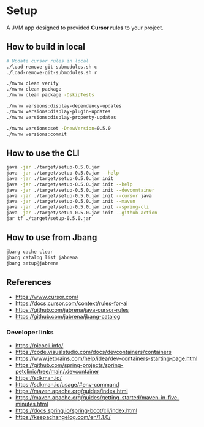 # Setup

A JVM app designed to provided **Cursor rules** to your project.

## How to build in local

```bash
# Update cursor rules in local
./load-remove-git-submodules.sh c
./load-remove-git-submodules.sh r

./mvnw clean verify
./mvnw clean package
./mvnw clean package -DskipTests

./mvnw versions:display-dependency-updates
./mvnw versions:display-plugin-updates
./mvnw versions:display-property-updates

./mvnw versions:set -DnewVersion=0.5.0
./mvnw versions:commit
```

## How to use the CLI

```bash
java -jar ./target/setup-0.5.0.jar
java -jar ./target/setup-0.5.0.jar --help
java -jar ./target/setup-0.5.0.jar init
java -jar ./target/setup-0.5.0.jar init --help
java -jar ./target/setup-0.5.0.jar init --devcontainer
java -jar ./target/setup-0.5.0.jar init --cursor java
java -jar ./target/setup-0.5.0.jar init --maven
java -jar ./target/setup-0.5.0.jar init --spring-cli
java -jar ./target/setup-0.5.0.jar init --github-action
jar tf ./target/setup-0.5.0.jar
```

## How to use from Jbang

```bash
jbang cache clear
jbang catalog list jabrena
jbang setup@jabrena
```

## References

- https://www.cursor.com/
- https://docs.cursor.com/context/rules-for-ai
- https://github.com/jabrena/java-cursor-rules
- https://github.com/jabrena/jbang-catalog

### Developer links

- https://picocli.info/
- https://code.visualstudio.com/docs/devcontainers/containers
- https://www.jetbrains.com/help/idea/dev-containers-starting-page.html
- https://github.com/spring-projects/spring-petclinic/tree/main/.devcontainer
- https://sdkman.io/
- https://sdkman.io/usage/#env-command
- https://maven.apache.org/guides/index.html
- https://maven.apache.org/guides/getting-started/maven-in-five-minutes.html
- https://docs.spring.io/spring-boot/cli/index.html
- https://keepachangelog.com/en/1.1.0/
